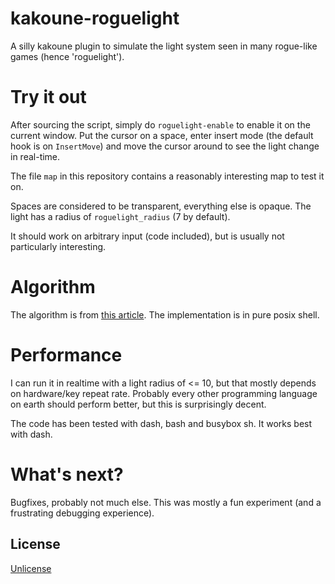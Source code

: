# kakoune-roguelight

A silly kakoune plugin to simulate the light system seen in many rogue-like games (hence 'roguelight').

# Try it out

After sourcing the script, simply do `roguelight-enable` to enable it on the current window. Put the cursor on a space, enter insert mode (the default hook is on `InsertMove`) and move the cursor around to see the light change in real-time.

The file `map` in this repository contains a reasonably interesting map to test it on.

Spaces are considered to be transparent, everything else is opaque. The light has a radius of `roguelight_radius` (7 by default).

It should work on arbitrary input (code included), but is usually not particularly interesting.

# Algorithm

The algorithm is from [this article](https://blogs.msdn.microsoft.com/ericlippert/tag/shadowcasting/). The implementation is in pure posix shell.

# Performance

I can run it in realtime with a light radius of <= 10, but that mostly depends on hardware/key repeat rate. Probably every other programming language on earth should perform better, but this is surprisingly decent.

The code has been tested with dash, bash and busybox sh. It works best with dash.

# What's next?

Bugfixes, probably not much else. This was mostly a fun experiment (and a frustrating debugging experience).

## License

[Unlicense](http://unlicense.org)

